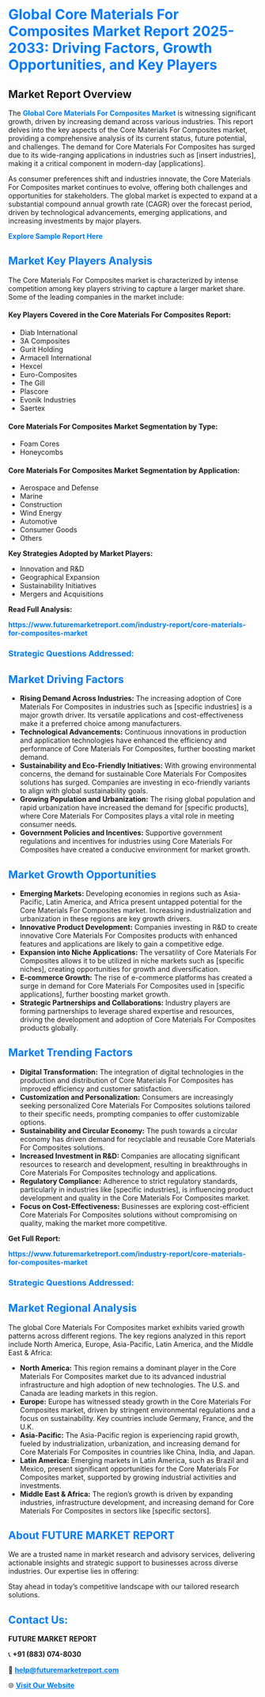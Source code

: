 <h1 style="color: #007BFF;">Global Core Materials For Composites Market Report 2025-2033: Driving Factors, Growth Opportunities, and Key Players</h1>

<section id="overview">
<h2>Market Report Overview</h2>
<p>The <a href="https://www.futuremarketreport.com/industry-report/core-materials-for-composites-market" style="color: #007BFF; text-decoration: none;"><strong>Global Core Materials For Composites Market</strong></a> is witnessing significant growth, driven by increasing demand across various industries. This report delves into the key aspects of the Core Materials For Composites market, providing a comprehensive analysis of its current status, future potential, and challenges. The demand for Core Materials For Composites has surged due to its wide-ranging applications in industries such as [insert industries], making it a critical component in modern-day [applications].</p>
<p>As consumer preferences shift and industries innovate, the Core Materials For Composites market continues to evolve, offering both challenges and opportunities for stakeholders. The global market is expected to expand at a substantial compound annual growth rate (CAGR) over the forecast period, driven by technological advancements, emerging applications, and increasing investments by major players.</p>
</section>

<section id="overview">
<p><a href="https://www.futuremarketreport.com/request-sample/reportId=31551" style="color: #007BFF; text-decoration: none;"><strong>Explore Sample Report Here</strong></a></p>
</section>

<section id="key-players">
<h2 style="color: #007BFF;">Market Key Players Analysis</h2>
<p>The Core Materials For Composites market is characterized by intense competition among key players striving to capture a larger market share. Some of the leading companies in the market include:</p>
<h4>Key Players Covered in the Core Materials For Composites Report:</h4>
<ul><li>Diab International</li><li>3A Composites</li><li>Gurit Holding</li><li>Armacell International</li><li>Hexcel</li><li>Euro-Composites</li><li>The Gill</li><li>Plascore</li><li>Evonik Industries</li><li>Saertex</li></ul>
<h4>Core Materials For Composites Market Segmentation by Type:</h4>
<ul><li>Foam Cores</li><li>Honeycombs</li></ul>

<h4>Core Materials For Composites Market Segmentation by Application:</h4>
<ul><li>Aerospace and Defense</li><li>Marine</li><li>Construction</li><li>Wind Energy</li><li>Automotive</li><li>Consumer Goods</li><li>Others</li></ul>
<p><strong>Key Strategies Adopted by Market Players:</strong></p>
<ul>
<li>Innovation and R&D</li>
<li>Geographical Expansion</li>
<li>Sustainability Initiatives</li>
<li>Mergers and Acquisitions</li>
</ul>
</section>

<section>
<p><strong>Read Full Analysis: </strong></p><a href="https://www.futuremarketreport.com/industry-report/core-materials-for-composites-market" style="color: #007BFF; text-decoration: none;"><strong>https://www.futuremarketreport.com/industry-report/core-materials-for-composites-market</strong></a>
<h3 style="color: #007BFF;">Strategic Questions Addressed:</h3>
</section>

<section id="driving-factors">
<h2 style="color: #007BFF;">Market Driving Factors</h2>
<ul>
<li><strong>Rising Demand Across Industries:</strong> The increasing adoption of Core Materials For Composites in industries such as [specific industries] is a major growth driver. Its versatile applications and cost-effectiveness make it a preferred choice among manufacturers.</li>
<li><strong>Technological Advancements:</strong> Continuous innovations in production and application technologies have enhanced the efficiency and performance of Core Materials For Composites, further boosting market demand.</li>
<li><strong>Sustainability and Eco-Friendly Initiatives:</strong> With growing environmental concerns, the demand for sustainable Core Materials For Composites solutions has surged. Companies are investing in eco-friendly variants to align with global sustainability goals.</li>
<li><strong>Growing Population and Urbanization:</strong> The rising global population and rapid urbanization have increased the demand for [specific products], where Core Materials For Composites plays a vital role in meeting consumer needs.</li>
<li><strong>Government Policies and Incentives:</strong> Supportive government regulations and incentives for industries using Core Materials For Composites have created a conducive environment for market growth.</li>
</ul>
</section>

<section id="growth-opportunities">
<h2 style="color: #007BFF;">Market Growth Opportunities</h2>
<ul>
<li><strong>Emerging Markets:</strong> Developing economies in regions such as Asia-Pacific, Latin America, and Africa present untapped potential for the Core Materials For Composites market. Increasing industrialization and urbanization in these regions are key growth drivers.</li>
<li><strong>Innovative Product Development:</strong> Companies investing in R&D to create innovative Core Materials For Composites products with enhanced features and applications are likely to gain a competitive edge.</li>
<li><strong>Expansion into Niche Applications:</strong> The versatility of Core Materials For Composites allows it to be utilized in niche markets such as [specific niches], creating opportunities for growth and diversification.</li>
<li><strong>E-commerce Growth:</strong> The rise of e-commerce platforms has created a surge in demand for Core Materials For Composites used in [specific applications], further boosting market growth.</li>
<li><strong>Strategic Partnerships and Collaborations:</strong> Industry players are forming partnerships to leverage shared expertise and resources, driving the development and adoption of Core Materials For Composites products globally.</li>
</ul>
</section>

<section id="trending-factors">
<h2 style="color: #007BFF;">Market Trending Factors</h2>
<ul>
<li><strong>Digital Transformation:</strong> The integration of digital technologies in the production and distribution of Core Materials For Composites has improved efficiency and customer satisfaction.</li>
<li><strong>Customization and Personalization:</strong> Consumers are increasingly seeking personalized Core Materials For Composites solutions tailored to their specific needs, prompting companies to offer customizable options.</li>
<li><strong>Sustainability and Circular Economy:</strong> The push towards a circular economy has driven demand for recyclable and reusable Core Materials For Composites solutions.</li>
<li><strong>Increased Investment in R&D:</strong> Companies are allocating significant resources to research and development, resulting in breakthroughs in Core Materials For Composites technology and applications.</li>
<li><strong>Regulatory Compliance:</strong> Adherence to strict regulatory standards, particularly in industries like [specific industries], is influencing product development and quality in the Core Materials For Composites market.</li>
<li><strong>Focus on Cost-Effectiveness:</strong> Businesses are exploring cost-efficient Core Materials For Composites solutions without compromising on quality, making the market more competitive.</li>
</ul>
</section>

<section>
<p><strong>Get Full Report: </strong></p><a href="https://www.futuremarketreport.com/industry-report/core-materials-for-composites-market" style="color: #007BFF; text-decoration: none;"><strong>https://www.futuremarketreport.com/industry-report/core-materials-for-composites-market</strong></a>
<h3 style="color: #007BFF;">Strategic Questions Addressed:</h3>
</section>


<section id="regional-analysis">
<h2 style="color: #007BFF;">Market Regional Analysis</h2>
<p>The global Core Materials For Composites market exhibits varied growth patterns across different regions. The key regions analyzed in this report include North America, Europe, Asia-Pacific, Latin America, and the Middle East & Africa:</p>
<ul>
<li><strong>North America:</strong> This region remains a dominant player in the Core Materials For Composites market due to its advanced industrial infrastructure and high adoption of new technologies. The U.S. and Canada are leading markets in this region.</li>
<li><strong>Europe:</strong> Europe has witnessed steady growth in the Core Materials For Composites market, driven by stringent environmental regulations and a focus on sustainability. Key countries include Germany, France, and the U.K.</li>
<li><strong>Asia-Pacific:</strong> The Asia-Pacific region is experiencing rapid growth, fueled by industrialization, urbanization, and increasing demand for Core Materials For Composites in countries like China, India, and Japan.</li>
<li><strong>Latin America:</strong> Emerging markets in Latin America, such as Brazil and Mexico, present significant opportunities for the Core Materials For Composites market, supported by growing industrial activities and investments.</li>
<li><strong>Middle East & Africa:</strong> The region’s growth is driven by expanding industries, infrastructure development, and increasing demand for Core Materials For Composites in sectors like [specific sectors].</li>
</ul>
</section>

<footer>
<h2 style="color: #007BFF;">About FUTURE MARKET REPORT</h2>
<p>We are a trusted name in market research and advisory services, delivering actionable insights and strategic support to businesses across diverse industries. Our expertise lies in offering:</p>

<p>Stay ahead in today’s competitive landscape with our tailored research solutions.</p>

<h2 style="color: #007BFF;">Contact Us:</h2>
<p><strong>FUTURE MARKET REPORT</strong></p>
<p>📞 <strong>+91 (883) 074-8030</strong></p>
<p>📧 <strong><a href="mailto:help@futuremarketreport.com" style="color: #007BFF;">help@futuremarketreport.com</a></strong></p>
<p>🌐 <strong><a href="https://www.futuremarketreport.com/" style="color: #007BFF;">Visit Our Website</a></strong></p>
</footer>